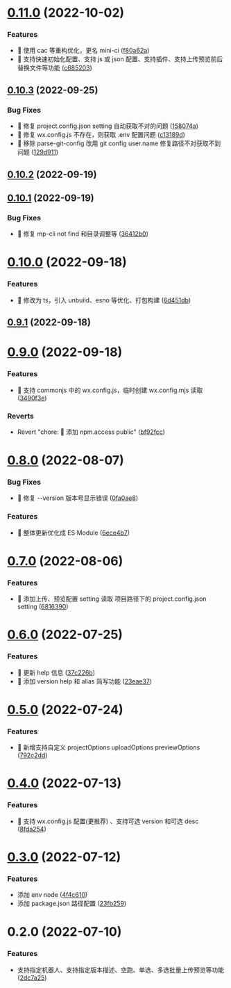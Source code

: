 

# [0.11.0](https://github.com/lxchuan12/mini-ci/compare/0.10.3...0.11.0) (2022-10-02)


### Features

* 🎸 使用 cac 等重构优化，更名 mini-ci ([f80a62a](https://github.com/lxchuan12/mini-ci/commit/f80a62a4b329f94f494aa68168e5db91af05f6e2))
* 🎸 支持快速初始化配置、支持 js 或 json 配置、支持插件、支持上传预览前后替换文件等功能 ([c685203](https://github.com/lxchuan12/mini-ci/commit/c685203dca4fa1fac0181edf5020c9dee6ef4136))

## [0.10.3](https://github.com/lxchuan12/mp-cli/compare/0.10.2...0.10.3) (2022-09-25)


### Bug Fixes

* 🐛 修复 project.config.json setting 自动获取不对的问题 ([158074a](https://github.com/lxchuan12/mp-cli/commit/158074a131facd4dc6662851accb6ad1303046d3))
* 🐛 修复 wx.config.js 不存在，则获取 .env 配置问题 ([c13189d](https://github.com/lxchuan12/mp-cli/commit/c13189dca9d809d5cfc11a82b3b64e5997419923))
* 🐛 移除 parse-git-config 改用 git config user.name 修复路径不对获取不到问题 ([129d911](https://github.com/lxchuan12/mp-cli/commit/129d911945b2bd9f24d1c08af4fee7d1b02b0b72))

## [0.10.2](https://github.com/lxchuan12/mp-cli/compare/0.10.1...0.10.2) (2022-09-19)

## [0.10.1](https://github.com/lxchuan12/mp-cli/compare/0.10.0...0.10.1) (2022-09-19)


### Bug Fixes

* 🐛 修复 mp-cli not find 和目录调整等 ([36412b0](https://github.com/lxchuan12/mp-cli/commit/36412b0ca06d80bdc2be21d2463e2980fed9baa1))

# [0.10.0](https://github.com/lxchuan12/mp-cli/compare/0.9.1...0.10.0) (2022-09-18)


### Features

* 🎸 修改为 ts，引入 unbuild、esno 等优化、打包构建 ([6d451db](https://github.com/lxchuan12/mp-cli/commit/6d451dbcdae603f4fe819e854285f7734b7d32d5))

## [0.9.1](https://github.com/lxchuan12/mp-cli/compare/0.9.0...0.9.1) (2022-09-18)

# [0.9.0](https://github.com/lxchuan12/mp-cli/compare/0.8.0...0.9.0) (2022-09-18)


### Features

* 🎸 支持 commonjs 中的 wx.config.js，临时创建 wx.config.mjs 读取 ([3490f3e](https://github.com/lxchuan12/mp-cli/commit/3490f3e432d686a1fdaebbce56be21be5405d546))


### Reverts

* Revert "chore: 🤖 添加 npm.access public" ([bf92fcc](https://github.com/lxchuan12/mp-cli/commit/bf92fcc0a65e6ba9434f26b986edb951b8139cce))

# [0.8.0](https://github.com/lxchuan12/mp-cli/compare/0.7.0...0.8.0) (2022-08-07)


### Bug Fixes

* 🐛 修复 --version 版本号显示错误 ([0fa0ae8](https://github.com/lxchuan12/mp-cli/commit/0fa0ae8ec75b35f9a962f7909e1f24552fdd0494))


### Features

* 🎸 整体更新优化成 ES Module ([6ece4b7](https://github.com/lxchuan12/mp-cli/commit/6ece4b710eef6bee59a53fbc735d63342b74879c))

# [0.7.0](https://github.com/lxchuan12/mp-cli/compare/0.6.0...0.7.0) (2022-08-06)


### Features

* 🎸 添加上传、预览配置 setting 读取 项目路径下的 project.config.json setting ([6816390](https://github.com/lxchuan12/mp-cli/commit/6816390be34805595e9957796d03b67a7ec9be6f))

# [0.6.0](https://github.com/lxchuan12/mp-cli/compare/0.5.0...0.6.0) (2022-07-25)


### Features

* 🎸 更新 help 信息 ([37c226b](https://github.com/lxchuan12/mp-cli/commit/37c226b467bb06110b67baa87d0a0bcbe3ae319d))
* 🎸 添加 version help 和 alias 简写功能 ([23eae37](https://github.com/lxchuan12/mp-cli/commit/23eae37b8d6dab473222699a0c11049c22570b09))

# [0.5.0](https://github.com/lxchuan12/mp-cli/compare/0.4.0...0.5.0) (2022-07-24)


### Features

* 🎸 新增支持自定义 projectOptions uploadOptions previewOptions ([792c2dd](https://github.com/lxchuan12/mp-cli/commit/792c2ddcf336b361694b12a02d964025ee4c545a))

# [0.4.0](https://github.com/lxchuan12/mp-cli/compare/0.3.0...0.4.0) (2022-07-13)


### Features

* 🎸 支持 wx.config.js 配置(更推荐) 、支持可选 version 和可选 desc ([8fda254](https://github.com/lxchuan12/mp-cli/commit/8fda254d38c50979d3222d3a82ed292dedbe9b98))

# [0.3.0](https://github.com/lxchuan12/mp-cli/compare/0.2.0...0.3.0) (2022-07-12)


### Features

* 添加 env node ([4f4c610](https://github.com/lxchuan12/mp-cli/commit/4f4c610156f15e612dff31c8f7efe77380bda2e8))
* 添加 package.json 路径配置 ([23fb259](https://github.com/lxchuan12/mp-cli/commit/23fb259ab6566faccea22fd587b8db1bf59536cd))

# 0.2.0 (2022-07-10)


### Features

* 支持指定机器人、支持指定版本描述、空跑、单选、多选批量上传预览等功能 ([2dc7a25](https://github.com/lxchuan12/mp-cli/commit/2dc7a25b9b56f12baa6a88d3611b6ed185333e59))